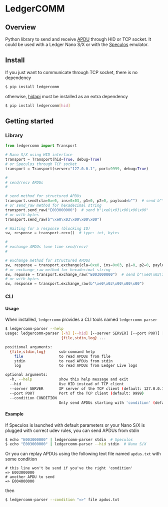 # LedgerCOMM

## Overview

Python library to send and receive [APDU](https://en.wikipedia.org/wiki/Smart_card_application_protocol_data_unit) through HID or TCP socket.
It could be used with a Ledger Nano S/X or with the [Speculos](https://github.com/LedgerHQ/speculos) emulator.

## Install

If you just want to communicate through TCP socket, there is no dependency

```bash
$ pip install ledgercomm
```

otherwise, [hidapi](https://github.com/trezor/cython-hidapi) must be installed as an extra dependency

```bash
$ pip install ledgercomm[hid]
```

## Getting started

### Library

```python
from ledgercomm import Transport

# Nano S/X using HID interface
transport = Transport(hid=True, debug=True)
# or Speculos through TCP socket
transport = Transport(server="127.0.0.1", port=9999, debug=True)

#
# send/recv APDUs
#

# send method for structured APDUs
transport.send(cla=0xe0, ins=0x03, p1=0, p2=0, payload=b"")  # send b"\xe0\x03\x00\x00\x00"
# or send_raw method for hexadecimal string
transport.send_raw("E003000000")  # send b"\xe0\x03\x00\x00\x00"
# or with bytes
transport.send_raw(b"\xe0\x03\x00\x00\x00")

# Waiting for a response (blocking IO)
sw, response = transport.recv()  # type: int, bytes

#
# exchange APDUs (one time send/recv)
#

# exchange method for structured APDUs
sw, response = transport.exchange(cla=0xe0, ins=0x03, p1=0, p2=0, payload=b"")  # send b"\xe0\x03\x00\x00\x00"
# or exchange_raw method for hexadecimal string
sw, reponse = transport.exchange_raw("E003000000")  # send b"\xe0\x03\x00\x00\x00"
# or with bytes
sw, response = transport.exchange_raw(b"\xe0\x03\x00\x00\x00")

```

### CLI

#### Usage

When installed, `ledgercomm` provides a CLI tools named `ledgercomm-parser`

```bash
$ ledgercomm-parser --help
usage: ledgercomm-parser [-h] [--hid] [--server SERVER] [--port PORT] [--condition CONDITION]
                         {file,stdin,log} ...

positional arguments:
  {file,stdin,log}      sub-command help
    file                to read APDUs from file
    stdin               to read APDUs from stdin
    log                 to read APDUs from Ledger Live logs

optional arguments:
  -h, --help            show this help message and exit
  --hid                 Use HID instead of TCP client
  --server SERVER       IP server of the TCP client (default: 127.0.0.1)
  --port PORT           Port of the TCP client (default: 9999)
  --condition CONDITION
                        Only send APDUs starting with 'condition' (default: None)
```

#### Example

If Speculos is launched with default parameters or your Nano S/X is plugged with correct udev rules, you can send APDUs from stdin

```bash
$ echo "E003000000" | ledgercomm-parser stdin  # Speculos
$ echo "E003000000" | ledgercomm-parser --hid stdin  # Nano S/X
```

Or you can replay APDUs using the following text file named `apdus.txt` with some condition

```text
# this line won't be send if you've the right 'condition'
=> E003000000
# another APDU to send
=> E004000000
```

then

```bash
$ ledgercomm-parser --condition "=>" file apdus.txt
```
